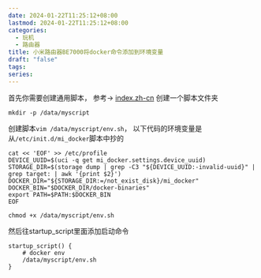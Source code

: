 ```yaml
---
date: 2024-01-22T11:25:12+08:00
lastmod: 2024-01-22T11:25:12+08:00
categories:
  - 玩机
  - 路由器
title: 小米路由器BE7000将docker命令添加到环境变量
draft: "false"
tags: 
series:
---
```

首先你需要创建通用脚本， 参考-> [index.zh-cn](../小米路由器BE7000开机自启通用脚本/index.zh-cn.md)
创建一个脚本文件夹
```
mkdir -p /data/myscript
```
创建脚本`vim /data/myscript/env.sh`， 以下代码的环境变量是从`/etc/init.d/mi_docker`脚本中抄的
```
cat << 'EOF' >> /etc/profile
DEVICE_UUID=$(uci -q get mi_docker.settings.device_uuid)
STORAGE_DIR=$(storage dump | grep -C3 "${DEVICE_UUID:-invalid-uuid}" | grep target: | awk '{print $2}')
DOCKER_DIR="${STORAGE_DIR:=/not_exist_disk}/mi_docker"
DOCKER_BIN="$DOCKER_DIR/docker-binaries"
export PATH=$PATH:$DOCKER_BIN
EOF
```

```
chmod +x /data/myscript/env.sh
```

然后往startup_script里面添加启动命令
```
startup_script() {
	# docker env
	/data/myscript/env.sh
}
```
